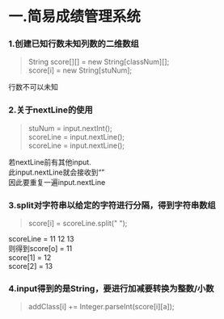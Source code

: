 # 一.简易成绩管理系统
### 1.创建已知行数未知列数的二维数组
  > String score[][] = new String[classNum][];  
  > score[i] = new String[stuNum];  
  
  行数不可以未知
### 2.关于nextLine的使用
  > stuNum = input.nextInt();  
  > scoreLine = input.nextLine();  
  > scoreLine = input.nextLine();
  
  若nextLine前有其他input.  
  此input.nextLine就会接收到“”  
  因此要重复一遍input.nextLine
### 3.split对字符串以给定的字符进行分隔，得到字符串数组
  > score[i] = scoreLine.split(" ");  
  
  scoreLine = 11 12 13  
  则得到score[o] = 11  
        score[1] = 12  
        score[2] = 13  
### 4.input得到的是String，要进行加减要转换为整数/小数
  > addClass[i] += Integer.parseInt(score[i][a]);
